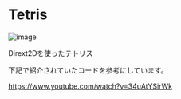 # Tetris

![image](https://user-images.githubusercontent.com/2605401/184523882-e6ae56b1-3579-47fb-86d5-b0161177f90b.png)

Dirext2Dを使ったテトリス

下記で紹介されていたコードを参考にしています。

https://www.youtube.com/watch?v=34uAtYSirWk
